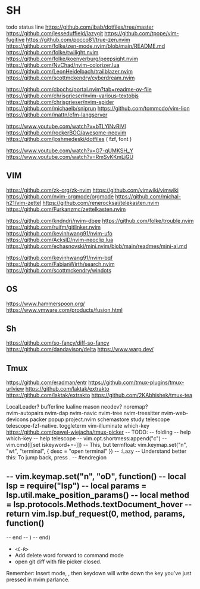 # SH

todo
    status line
<https://github.com/ibab/dotfiles/tree/master>
<https://github.com/jesseduffield/lazygit>
<https://github.com/tpope/vim-fugitive>
<https://github.com/pocco81/true-zen.nvim>
<https://github.com/folke/zen-mode.nvim/blob/main/README.md>
<https://github.com/folke/twilight.nvim>
<https://github.com/folke/koenverburg/peepsight.nvim>
<https://github.com/NvChad/nvim-colorizer.lua>
<https://github.com/LeonHeidelbach/trailblazer.nvim>
<https://github.com/scottmckendry/cyberdream.nvim>

<https://github.com/cbochs/portal.nvim?tab=readme-ov-file>
<https://github.com/chrisgrieser/nvim-various-textobjs>
<https://github.com/chrisgrieser/nvim-spider>
<https://github.com/michaelb/sniprun>
<https://github.com/tommcdo/vim-lion>
<https://github.com/mattn/efm-langserver>

<https://www.youtube.com/watch?v=bTLYiNvRIVI>
<https://github.com/rockerBOO/awesome-neovim>
<https://github.com/joshmedeski/dotfiles> ( fzf, font )

<https://www.youtube.com/watch?v=G7-qUMKSH_Y>
<https://www.youtube.com/watch?v=RmSvKKmLjGU>

## VIM

<https://github.com/zk-org/zk-nvim>
<https://github.com/vimwiki/vimwiki>
<https://github.com/nvim-orgmode/orgmode>
<https://github.com/michal-h21/vim-zettel>
<https://github.com/renerocksai/telekasten.nvim>
<https://github.com/Furkanzmc/zettelkasten.nvim>

<https://github.com/kndndrj/nvim-dbee>
<https://github.com/folke/trouble.nvim>
<https://github.com/ruifm/gitlinker.nvim>
<https://github.com/kevinhwang91/nvim-ufo>
<https://github.com/AckslD/nvim-neoclip.lua>
<https://github.com/echasnovski/mini.nvim/blob/main/readmes/mini-ai.md>

<https://github.com/kevinhwang91/nvim-bqf>
<https://github.com/FabianWirth/search.nvim>
<https://github.com/scottmckendry/windots>

## OS

<https://www.hammerspoon.org/>
<https://www.vmware.com/products/fusion.html>

## Sh

<https://github.com/so-fancy/diff-so-fancy>
<https://github.com/dandavison/delta>
<https://www.warp.dev/>

## Tmux

<https://github.com/eradman/entr>
<https://github.com/tmux-plugins/tmux-urlview>
<https://github.com/laktak/extrakto>
<https://github.com/laktak/extrakto>
<https://github.com/2KAbhishek/tmux-tea>

LocalLeader?
bufferline
lualine
mason
neodev?
noremap?  
nvim-autopairs
nvim-dap
nvim-navic
nvim-tree
nvim-treesitter
nvim-web-devicons
packer
popup
project.nvim
schemastore
study
telescope
telescope-fzf-native.
toggleterm
vim-illuminate
which-key
<https://github.com/pawel-wiejacha/tmux-picker>
-- TODO:
-- folding
-- help which-key
-- help telescope
-- vim.opt.shortmess:append("c")
    -- vim.cmd([[set iskeyword+=-]])
-- This, but termfloat: vim.keymap.set("n", "<leader>wt", "<cmd>terminal<cr>", { desc = "open terminal" })
--    :Lazy
--  Understand better this: To jump back, press <C-T>.
-- #endregion

-- vim.keymap.set("n", "oD", function()
--   local lsp = require("lsp")
--   local params = lsp.util.make_position_params()
--   local method = lsp.protocols.Methods.textDocument_hover
--   return vim.lsp.buf_request(0, method, params, function()
--

--   end
--   )
--   end)

* `<C-R>`
* Add delete word forward to command mode
* open git diff with file picker closed.

Remember:
Insert mode, <C-K> , then keydown will write down the key you've just pressed in nvim parlance.
